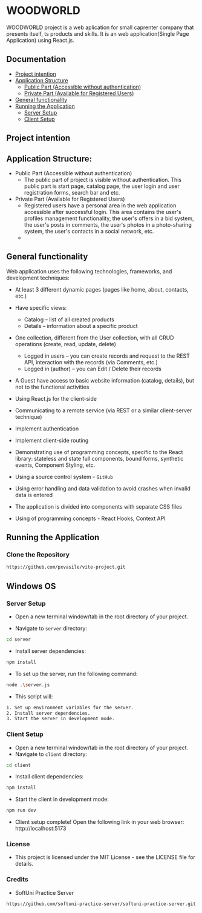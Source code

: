 # WOODWORLD

WOODWORLD project is a web aplication for small caprenter company that presents itself, ts products and skills. It is an web application(Single Page Application) using React.js.

## Documentation
 - [Project intention](#project-intention)
 - [Application Structure](#application-structure)
    - [ Public Part (Accessible without authentication) ](#public-part)
    - [ Private Part (Available for Registered Users) ](#private-part)
 - [General functionality](#general-functionality)
 - [Running the Application](#running-the-application)
    - [ Server Setup ](#server-setup)
    - [ Client Setup ](#client-setup)
    
##  Project intention

## Application Structure:
- Public Part (Accessible without authentication)
    - The public part of project is visible without authentication. This public part is start page, catalog page, the user login and user registration forms, search bar and etc.
- Private Part (Available for Registered Users)
    - Registered users have a personal area in the web application accessible after successful login. This area contains the user's profiles management functionality, the user's offers in a bid system, the user's posts in comments, the user's photos in a photo-sharing system, the user's contacts in a social network, etc.
    - 
## General functionality

Web application uses the following technologies, frameworks, and development techniques:
- At least 3 different dynamic pages (pages like home, about, contacts, etc.)
- Have specific views:
    - Catalog – list of all created products
    - Details – information about a specific product

- One collection, different from the User collection, with all CRUD operations (create, read, update, delete)
    - Logged in users – you can create records and request to the REST API, interaction with the records (via Comments, etc.)
    - Logged in (author) – you can Edit / Delete their records

- A Guest have access to basic website information (catalog, details), but not to the functional activities

- Using React.js for the client-side

- Communicating to a remote service (via REST or a similar client-server technique)

- Implement authentication

- Implement client-side routing

- Demonstrating use of programming concepts, specific to the React library: stateless and state full components, bound forms, synthetic events, Component Styling, etc.

- Using a source control system - `GitHub`

- Using error handling and data validation to avoid crashes when invalid data is entered

- The application is divided into components with separate CSS files

- Using of programming concepts - React Hooks, Context API

## Running the Application

### Clone the Repository

```bash
https://github.com/pxvasile/vite-project.git
```
## Windows OS

### Server Setup

- Open a new terminal window/tab in the root directory of your project.

- Navigate to `server` directory:
```bash
cd server
```
- Install server dependencies:
```bash
npm install
```
- To set up the server, run the following command:
```bash
node .\server.js
```
- This script will:
```bash
1. Set up environment variables for the server.
2. Install server dependencies.
3. Start the server in development mode.
```
### Client Setup

- Open a new terminal window/tab in the root directory of your project.
 - Navigate to `client` directory:
```bash
cd client
```
- Install client dependencies:
```bash
npm install
```
- Start the client in development mode:
```bash
npm run dev
```
- Client setup complete! Open the following link in your web browser: http://localhost:5173

### License

- This project is licensed under the MIT License - see the LICENSE file for details.

### Credits

- SoftUni Practice Server
```bash
https://github.com/softuni-practice-server/softuni-practice-server.git
```

